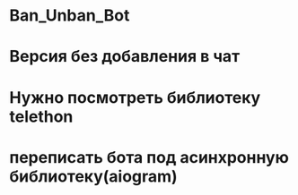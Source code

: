 # Ban_Unban_Bot
# Версия без добавления в чат
# Нужно посмотреть библиотеку telethon
# переписать бота под асинхронную библиотеку(aiogram)
